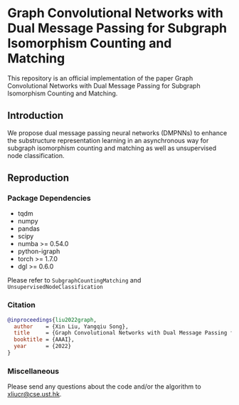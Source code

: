 # Graph Convolutional Networks with Dual Message Passing for Subgraph Isomorphism Counting and Matching

This repository is an official implementation of the paper Graph Convolutional Networks with Dual Message Passing for Subgraph Isomorphism Counting and Matching.

## Introduction

We propose dual message passing neural networks (DMPNNs) to enhance the substructure representation learning in an asynchronous way for subgraph isomorphism counting and matching as well as unsupervised node classification. 

## Reproduction

### Package Dependencies
* tqdm
* numpy
* pandas
* scipy
* numba >= 0.54.0
* python-igraph
* torch >= 1.7.0
* dgl >= 0.6.0

Please refer to `SubgraphCountingMatching` and `UnsupervisedNodeClassification`


### Citation
```bibtex
@inproceedings{liu2022graph,
  author    = {Xin Liu, Yangqiu Song},
  title     = {Graph Convolutional Networks with Dual Message Passing for Subgraph Isomorphism Counting and Matching},
  booktitle = {AAAI},
  year      = {2022}
}
```

### Miscellaneous
Please send any questions about the code and/or the algorithm to <xliucr@cse.ust.hk>.